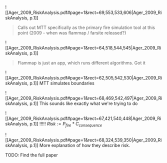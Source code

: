 ![[Ager_2009_RiskAnalysis.pdf#page=1&rect=69,553,533,606|Ager_2009_RiskAnalysis, p.1]]
> Calls out MTT specifically as the primary fire simulation tool at this point (2009 - when was flammap / farsite released?)


![[Ager_2009_RiskAnalysis.pdf#page=1&rect=64,518,544,545|Ager_2009_RiskAnalysis, p.1]]
> Flammap is just an app, which runs different algorithms. Got it

![[Ager_2009_RiskAnalysis.pdf#page=1&rect=62,505,542,530|Ager_2009_RiskAnalysis, p.1]]
MTT simulates boundaries

![[Ager_2009_RiskAnalysis.pdf#page=1&rect=68,469,542,497|Ager_2009_RiskAnalysis, p.1]]
This sounds like exactly what we're trying to do

![[Ager_2009_RiskAnalysis.pdf#page=1&rect=67,421,540,448|Ager_2009_RiskAnalysis, p.1]]
!!!!! $Risk := P_{fire}*C_{consequence}$

![[Ager_2009_RiskAnalysis.pdf#page=1&rect=68,324,539,350|Ager_2009_RiskAnalysis, p.1]]
More explanation of how they describe risk.


TODO: Find the full paper